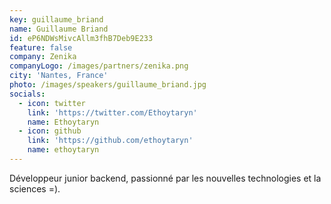 ```yaml
---
key: guillaume_briand
name: Guillaume Briand
id: eP6NDWsMivcAllm3fhB7Deb9E233
feature: false
company: Zenika
companyLogo: /images/partners/zenika.png
city: 'Nantes, France'
photo: /images/speakers/guillaume_briand.jpg
socials:
  - icon: twitter
    link: 'https://twitter.com/Ethoytaryn'
    name: Ethoytaryn
  - icon: github
    link: 'https://github.com/ethoytaryn'
    name: ethoytaryn
---
```

Développeur junior backend, passionné par les nouvelles technologies et la sciences =).